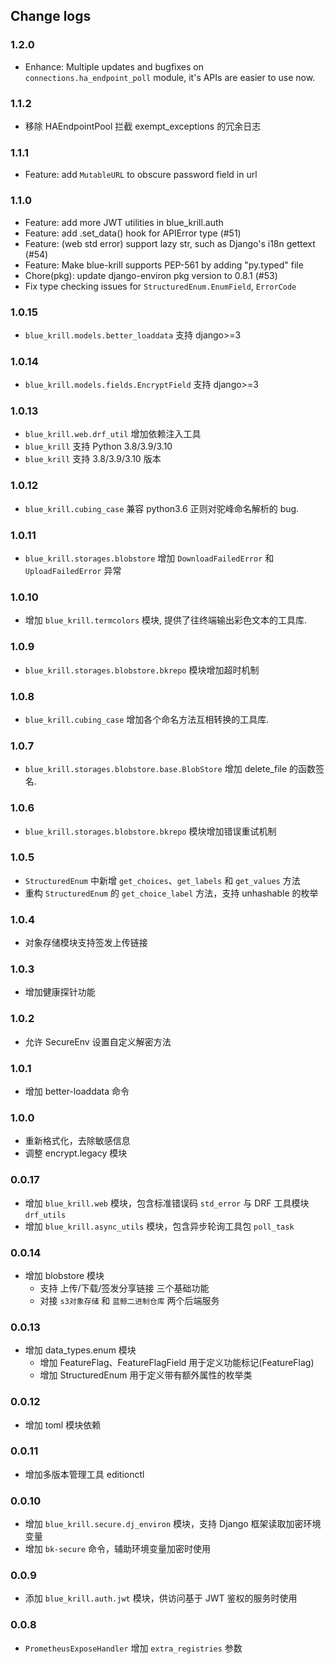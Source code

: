 ## Change logs

### 1.2.0

- Enhance: Multiple updates and bugfixes on `connections.ha_endpoint_poll` module, it's
  APIs are easier to use now.

### 1.1.2
- 移除 HAEndpointPool 拦截 exempt_exceptions 的冗余日志

### 1.1.1
- Feature: add `MutableURL` to obscure password field in url

### 1.1.0

- Feature: add more JWT utilities in blue_krill.auth
- Feature: add .set_data() hook for APIError type (#51)
- Feature: (web std error) support lazy str, such as Django's i18n gettext (#54)
- Feature: Make blue-krill supports PEP-561 by adding "py.typed" file
- Chore(pkg): update django-environ pkg version to 0.8.1 (#53)
- Fix type checking issues for `StructuredEnum.EnumField`, `ErrorCode`

### 1.0.15

- `blue_krill.models.better_loaddata` 支持 django>=3

### 1.0.14

- `blue_krill.models.fields.EncryptField` 支持 django>=3

### 1.0.13

- `blue_krill.web.drf_util` 增加依赖注入工具
- `blue_krill` 支持 Python 3.8/3.9/3.10
- `blue_krill` 支持 3.8/3.9/3.10 版本

### 1.0.12

- `blue_krill.cubing_case` 兼容 python3.6 正则对驼峰命名解析的 bug.

### 1.0.11
- `blue_krill.storages.blobstore` 增加 `DownloadFailedError` 和 `UploadFailedError` 异常

### 1.0.10

- 增加 `blue_krill.termcolors` 模块, 提供了往终端输出彩色文本的工具库.

### 1.0.9

- `blue_krill.storages.blobstore.bkrepo` 模块增加超时机制

### 1.0.8

- `blue_krill.cubing_case` 增加各个命名方法互相转换的工具库.

### 1.0.7

- `blue_krill.storages.blobstore.base.BlobStore` 增加 delete_file 的函数签名.

### 1.0.6

- `blue_krill.storages.blobstore.bkrepo` 模块增加错误重试机制

### 1.0.5

- `StructuredEnum` 中新增 `get_choices`、`get_labels` 和 `get_values` 方法
- 重构 `StructuredEnum` 的 `get_choice_label` 方法，支持 unhashable 的枚举

### 1.0.4

- 对象存储模块支持签发上传链接

### 1.0.3

- 增加健康探针功能

### 1.0.2

- 允许 SecureEnv 设置自定义解密方法

### 1.0.1

- 增加 better-loaddata 命令

### 1.0.0

- 重新格式化，去除敏感信息
- 调整 encrypt.legacy 模块

### 0.0.17

- 增加 `blue_krill.web` 模块，包含标准错误码 `std_error` 与 DRF 工具模块 `drf_utils`
- 增加 `blue_krill.async_utils` 模块，包含异步轮询工具包 `poll_task`

### 0.0.14

- 增加 blobstore 模块
  - 支持 上传/下载/签发分享链接 三个基础功能
  - 对接 `s3对象存储` 和 `蓝鲸二进制仓库` 两个后端服务 

### 0.0.13

- 增加 data_types.enum 模块
  - 增加 FeatureFlag、FeatureFlagField 用于定义功能标记(FeatureFlag)
  - 增加 StructuredEnum 用于定义带有额外属性的枚举类

### 0.0.12

- 增加 toml 模块依赖

### 0.0.11

- 增加多版本管理工具 editionctl

### 0.0.10

- 增加 `blue_krill.secure.dj_environ` 模块，支持 Django 框架读取加密环境变量
- 增加 `bk-secure` 命令，辅助环境变量加密时使用

### 0.0.9

- 添加 `blue_krill.auth.jwt` 模块，供访问基于 JWT 鉴权的服务时使用

### 0.0.8

- `PrometheusExposeHandler` 增加 `extra_registries` 参数
